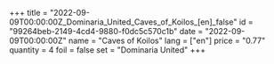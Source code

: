 +++
title = "2022-09-09T00:00:00Z_Dominaria_United_Caves_of_Koilos_[en]_false"
id = "99264beb-2149-4cd4-9880-f0dc5c570c1b"
date = "2022-09-09T00:00:00Z"
name = "Caves of Koilos"
lang = ["en"]
price = "0.77"
quantity = 4
foil = false
set = "Dominaria United"
+++
